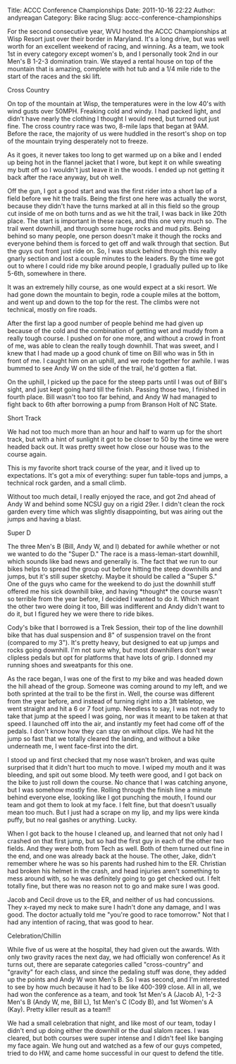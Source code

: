 Title: ACCC Conference Championships
Date: 2011-10-16 22:22
Author: andyreagan
Category: Bike racing
Slug: accc-conference-championships

For the second consecutive year, WVU hosted the ACCC Championships at
Wisp Resort just over their border in Maryland. It's a long drive, but
was well worth for an excellent weekend of racing, and winning. As a
team, we took 1st in every category except women's b, and I personally
took 2nd in our Men's B 1-2-3 domination train. We stayed a rental house
on top of the mountain that is amazing, complete with hot tub and a 1/4
mile ride to the start of the races and the ski lift.

Cross Country

On top of the mountain at Wisp, the temperatures were in the low 40's
with wind gusts over 50MPH. Freaking cold and windy. I had packed light,
and didn't have nearly the clothing I thought I would need, but turned
out just fine. The cross country race was two, 8-mile laps that began at
9AM. Before the race, the majority of us were huddled in the resort's
shop on top of the mountain trying desperately not to freeze.

As it goes, it never takes too long to get warmed up on a bike and I
ended up being hot in the flannel jacket that I wore, but kept it on
while sweating my butt off so I wouldn't just leave it in the woods. I
ended up not getting it back after the race anyway, but oh well.

Off the gun, I got a good start and was the first rider into a short lap
of a field before we hit the trails. Being the first one here was
actually the worst, because they didn't have the turns marked at all in
this field so the group cut inside of me on both turns and as we hit the
trail, I was back in like 20th place. The start is important in these
races, and this one very much so. The trail went downhill, and through
some huge rocks and mud pits. Being behind so many people, one person
doesn't make it though the rocks and everyone behind them is forced to
get off and walk through that section. But the guys out front just ride
on. So, I was stuck behind through this really gnarly section and lost a
couple minutes to the leaders. By the time we got out to where I could
ride my bike around people, I gradually pulled up to like 5-6th,
somewhere in there.

It was an extremely hilly course, as one would expect at a ski resort.
We had gone down the mountain to begin, rode a couple miles at the
bottom, and went up and down to the top for the rest. The climbs were
not technical, mostly on fire roads.

After the first lap a good number of people behind me had given up
because of the cold and the combination of getting wet and muddy from a
really tough course. I pushed on for one more, and without a crowd in
front of me, was able to clean the really tough downhill. That was
sweet, and I knew that I had made up a good chunk of time on Bill who
was in 5th in front of me. I caught him on an uphill, and we rode
together for awhile. I was bummed to see Andy W on the side of the
trail, he'd gotten a flat.

On the uphill, I picked up the pace for the steep parts until I was out
of Bill's sight, and just kept going hard till the finish. Passing those
two, I finished in fourth place. Bill wasn't too too far behind, and
Andy W had managed to fight back to 6th after borrowing a pump from
Branson Holt of NC State.

Short Track

We had not too much more than an hour and half to warm up for the short
track, but with a hint of sunlight it got to be closer to 50 by the time
we were headed back out. It was pretty sweet how close our house was to
the course again.

This is my favorite short track course of the year, and it lived up to
expectations. It's got a mix of everything: super fun table-tops and
jumps, a technical rock garden, and a small climb.

Without too much detail, I really enjoyed the race, and got 2nd ahead of
Andy W and behind some NCSU guy on a rigid 29er. I didn't clean the rock
garden every time which was slightly disappointing, but was airing out
the jumps and having a blast.

Super D

The three Men's B (Bill, Andy W, and I) debated for awhile whether or
not we wanted to do the "Super D." The race is a mass-leman-start
downhill, which sounds like bad news and generally is. The fact that we
run to our bikes helps to spread the group out before hitting the steep
downhills and jumps, but it's still super sketchy. Maybe it should be
called a "Super S." One of the guys who came for the weekend to do just
the downhill stuff offered me his sick downhill bike, and having
\*thought\* the course wasn't so terrible from the year before, I
decided I wanted to do it. Which meant the other two were doing it too,
Bill was indifferent and Andy didn't want to do it, but I figured hey we
were there to ride bikes.

Cody's bike that I borrowed is a Trek Session, their top of the line
downhill bike that has dual suspension and 8" of suspension travel on
the front (compared to my 3"). It's pretty heavy, but designed to eat up
jumps and rocks going downhill. I'm not sure why, but most downhillers
don't wear clipless pedals but opt for platforms that have lots of grip.
I donned my running shoes and sweatpants for this one.

As the race began, I was one of the first to my bike and was headed down
the hill ahead of the group. Someone was coming around to my left, and
we both sprinted at the trail to be the first in. Well, the course was
different from the year before, and instead of turning right into a 3ft
tabletop, we went straight and hit a 6 or 7 foot jump. Needless to say,
I was not ready to take that jump at the speed I was going, nor was it
meant to be taken at that speed. I launched off into the air, and
instantly my feet had come off of the pedals. I don't know how they can
stay on without clips. We had hit the jump so fast that we totally
cleared the landing, and without a bike underneath me, I went face-first
into the dirt.

I stood up and first checked that my nose wasn't broken, and was quite
surprised that it didn't hurt too much to move. I wiped my mouth and it
was bleeding, and spit out some blood. My teeth were good, and I got
back on the bike to just roll down the course. No chance that I was
catching anyone, but I was somehow mostly fine. Rolling through the
finish line a minute behind everyone else, looking like I got punching
the mouth, I found our team and got them to look at my face. I felt
fine, but that doesn't usually mean too much. But I just had a scrape on
my lip, and my lips were kinda puffy, but no real gashes or anything.
Lucky.

When I got back to the house I cleaned up, and learned that not only had
I crashed on that first jump, but so had the first guy in each of the
other two fields. And they were both from Tech as well. Both of them
turned out fine in the end, and one was already back at the house. The
other, Jake, didn't remember where he was so his parents had rushed him
to the ER. Christian had broken his helmet in the crash, and head
injuries aren't something to mess around with, so he was definitely
going to go get checked out. I felt totally fine, but there was no
reason not to go and make sure I was good.

Jacob and Cecil drove us to the ER, and neither of us had concussions.
They x-rayed my neck to make sure I hadn't done any damage, and I was
good. The doctor actually told me "you're good to race tomorrow." Not
that I had any intention of racing, that was good to hear.

Celebration/Chillin

While five of us were at the hospital, they had given out the awards.
With only two gravity races the next day, we had officially won
conference! As it turns out, there are separate categories called
"cross-country" and "gravity" for each class, and since the pedaling
stuff was done, they added up the points and Andy W won Men's B. So I
was second, and I'm interested to see by how much because it had to be
like 400-399 close. All in all, we had won the conference as a team, and
took 1st Men's A (Jacob A), 1-2-3 Men's B (Andy W, me, Bill L), 1st
Men's C (Cody B), and 1st Women's A (Kay). Pretty killer result as a
team!!

We had a small celebration that night, and like most of our team, today
I didn't end up doing either the downhill or the dual slalom races. I
was cleared, but both courses were super intense and I didn't feel like
banging my face again. We hung out and watched as a few of our guys
competed, tried to do HW, and came home successful in our quest to
defend the title.
